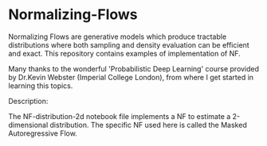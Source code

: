 # Normalizing-Flows
Normalizing Flows are generative models which produce tractable distributions where both sampling and density evaluation can be efficient and exact. This repository contains examples of implementation of NF.

Many thanks to the wonderful 'Probabilistic Deep Learning' course provided by Dr.Kevin Webster (Imperial College London), from where I get started in learning this topics.

Description: 

The NF-distribution-2d notebook file implements a NF to estimate a 2-dimensional distribution. The specific NF used here is called the Masked Autoregressive Flow.
